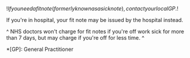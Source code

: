 $!If you need a fit note (formerly known as a sick note), contact your local GP.$!

If you're in hospital, your fit note may be issued by the hospital instead.

^ NHS doctors won't charge for fit notes if you're off work sick for more than 7 days, but may charge if you're off for less time. ^

*[GP]: General Practitioner
